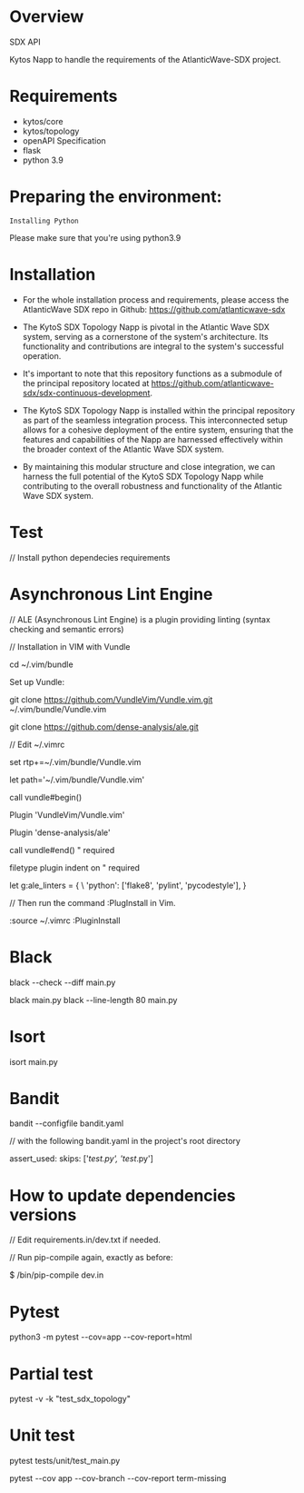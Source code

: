 Overview
========
SDX API

Kytos Napp to handle the requirements of the AtlanticWave-SDX project.

Requirements
============

* kytos/core
* kytos/topology
* openAPI Specification
* flask
* python 3.9

Preparing the environment:
==========================

``Installing Python``

Please make sure that you're using python3.9


Installation 
==========================

* For the whole installation process and requirements, please access the AtlanticWave SDX repo in Github: https://github.com/atlanticwave-sdx

* The KytoS SDX Topology Napp is pivotal in the Atlantic Wave SDX system, serving as a cornerstone of the system's architecture. Its functionality and contributions are integral to the system's successful operation. 

* It's important to note that this repository functions as a submodule of the principal repository located at https://github.com/atlanticwave-sdx/sdx-continuous-development. 

* The KytoS SDX Topology Napp is installed within the principal repository as part of the seamless integration process. This interconnected setup allows for a cohesive deployment of the entire system, ensuring that the features and capabilities of the Napp are harnessed effectively within the broader context of the Atlantic Wave SDX system. 

* By maintaining this modular structure and close integration, we can harness the full potential of the KytoS SDX Topology Napp while contributing to the overall robustness and functionality of the Atlantic Wave SDX system. 


# Test

// Install python dependecies requirements

# Asynchronous Lint Engine

// ALE (Asynchronous Lint Engine) is a plugin providing linting (syntax checking and semantic errors)

// Installation in VIM with Vundle

cd ~/.vim/bundle

Set up Vundle:

git clone https://github.com/VundleVim/Vundle.vim.git ~/.vim/bundle/Vundle.vim

git clone https://github.com/dense-analysis/ale.git

// Edit ~/.vimrc

set rtp+=~/.vim/bundle/Vundle.vim

let path='~/.vim/bundle/Vundle.vim'

call vundle#begin()

Plugin 'VundleVim/Vundle.vim'

Plugin 'dense-analysis/ale'

call vundle#end()            " required

filetype plugin indent on    " required

let g:ale_linters = {
        \   'python': ['flake8', 'pylint', 'pycodestyle'],
        \}


// Then run the command :PlugInstall in Vim.

:source ~/.vimrc
:PluginInstall

# Black

black --check --diff main.py

black main.py
black --line-length 80 main.py

# Isort

isort main.py

# Bandit

bandit --configfile bandit.yaml

// with the following bandit.yaml in the project's root directory

assert_used:
  skips: ['*_test.py', 'test_*.py']


# How to update dependencies versions

// Edit requirements.in/dev.txt if needed.

// Run pip-compile again, exactly as before:

$ <venv>/bin/pip-compile dev.in

# Pytest

python3 -m pytest --cov=app --cov-report=html

# Partial test

pytest -v -k "test_sdx_topology"

# Unit test

pytest tests/unit/test_main.py

pytest --cov app --cov-branch --cov-report term-missing
